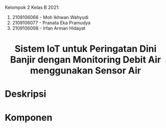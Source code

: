 Kelompok 2 Kelas B 2021:

1. 2109106066 - Moh Ikhwan Wahyudi
2. 2109106077 - Pranata Eka Pramudya
3. 2109106098 - Irfan Arman Hidayat

<center><h1>Sistem IoT untuk Peringatan Dini Banjir dengan Monitoring Debit Air menggunakan Sensor Air</h1></center>

# Deskripsi


# Komponen
